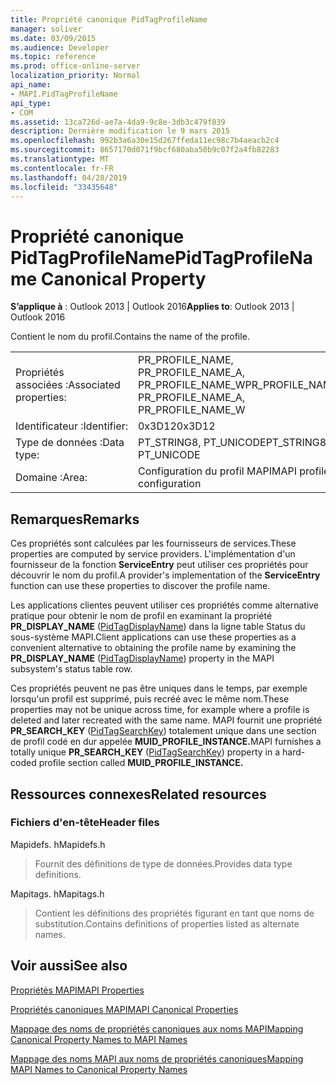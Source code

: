```yaml
---
title: Propriété canonique PidTagProfileName
manager: soliver
ms.date: 03/09/2015
ms.audience: Developer
ms.topic: reference
ms.prod: office-online-server
localization_priority: Normal
api_name:
- MAPI.PidTagProfileName
api_type:
- COM
ms.assetid: 13ca726d-ae7a-4da9-9c8e-3db3c479f839
description: Dernière modification le 9 mars 2015
ms.openlocfilehash: 992b3a6a30e15d267ffeda11ec98c7b4aeacb2c4
ms.sourcegitcommit: 8657170d071f9bcf680aba50b9c07f2a4fb82283
ms.translationtype: MT
ms.contentlocale: fr-FR
ms.lasthandoff: 04/28/2019
ms.locfileid: "33435648"
---
```

# <a name="pidtagprofilename-canonical-property"></a><span data-ttu-id="130cd-103">Propriété canonique PidTagProfileName</span><span class="sxs-lookup"><span data-stu-id="130cd-103">PidTagProfileName Canonical Property</span></span>

  
  
<span data-ttu-id="130cd-104">**S’applique à** : Outlook 2013 | Outlook 2016</span><span class="sxs-lookup"><span data-stu-id="130cd-104">**Applies to**: Outlook 2013 | Outlook 2016</span></span> 
  
<span data-ttu-id="130cd-105">Contient le nom du profil.</span><span class="sxs-lookup"><span data-stu-id="130cd-105">Contains the name of the profile.</span></span>
  
|||
|:-----|:-----|
|<span data-ttu-id="130cd-106">Propriétés associées :</span><span class="sxs-lookup"><span data-stu-id="130cd-106">Associated properties:</span></span>  <br/> |<span data-ttu-id="130cd-107">PR_PROFILE_NAME, PR_PROFILE_NAME_A, PR_PROFILE_NAME_W</span><span class="sxs-lookup"><span data-stu-id="130cd-107">PR_PROFILE_NAME, PR_PROFILE_NAME_A, PR_PROFILE_NAME_W</span></span>  <br/> |
|<span data-ttu-id="130cd-108">Identificateur :</span><span class="sxs-lookup"><span data-stu-id="130cd-108">Identifier:</span></span>  <br/> |<span data-ttu-id="130cd-109">0x3D12</span><span class="sxs-lookup"><span data-stu-id="130cd-109">0x3D12</span></span>  <br/> |
|<span data-ttu-id="130cd-110">Type de données :</span><span class="sxs-lookup"><span data-stu-id="130cd-110">Data type:</span></span>  <br/> |<span data-ttu-id="130cd-111">PT_STRING8, PT_UNICODE</span><span class="sxs-lookup"><span data-stu-id="130cd-111">PT_STRING8, PT_UNICODE</span></span>  <br/> |
|<span data-ttu-id="130cd-112">Domaine :</span><span class="sxs-lookup"><span data-stu-id="130cd-112">Area:</span></span>  <br/> |<span data-ttu-id="130cd-113">Configuration du profil MAPI</span><span class="sxs-lookup"><span data-stu-id="130cd-113">MAPI profile configuration</span></span>  <br/> |
   
## <a name="remarks"></a><span data-ttu-id="130cd-114">Remarques</span><span class="sxs-lookup"><span data-stu-id="130cd-114">Remarks</span></span>

<span data-ttu-id="130cd-115">Ces propriétés sont calculées par les fournisseurs de services.</span><span class="sxs-lookup"><span data-stu-id="130cd-115">These properties are computed by service providers.</span></span> <span data-ttu-id="130cd-116">L'implémentation d'un fournisseur de la fonction **ServiceEntry** peut utiliser ces propriétés pour découvrir le nom du profil.</span><span class="sxs-lookup"><span data-stu-id="130cd-116">A provider's implementation of the **ServiceEntry** function can use these properties to discover the profile name.</span></span> 
  
<span data-ttu-id="130cd-117">Les applications clientes peuvent utiliser ces propriétés comme alternative pratique pour obtenir le nom de profil en examinant la propriété **PR_DISPLAY_NAME** ([PidTagDisplayName](pidtagdisplayname-canonical-property.md)) dans la ligne table Status du sous-système MAPI.</span><span class="sxs-lookup"><span data-stu-id="130cd-117">Client applications can use these properties as a convenient alternative to obtaining the profile name by examining the **PR_DISPLAY_NAME** ([PidTagDisplayName](pidtagdisplayname-canonical-property.md)) property in the MAPI subsystem's status table row.</span></span>
  
<span data-ttu-id="130cd-118">Ces propriétés peuvent ne pas être uniques dans le temps, par exemple lorsqu'un profil est supprimé, puis recréé avec le même nom.</span><span class="sxs-lookup"><span data-stu-id="130cd-118">These properties may not be unique across time, for example where a profile is deleted and later recreated with the same name.</span></span> <span data-ttu-id="130cd-119">MAPI fournit une propriété **PR_SEARCH_KEY** ([PidTagSearchKey](pidtagsearchkey-canonical-property.md)) totalement unique dans une section de profil codé en dur appelée **MUID_PROFILE_INSTANCE.**</span><span class="sxs-lookup"><span data-stu-id="130cd-119">MAPI furnishes a totally unique **PR_SEARCH_KEY** ([PidTagSearchKey](pidtagsearchkey-canonical-property.md)) property in a hard-coded profile section called **MUID_PROFILE_INSTANCE.**</span></span>
  
## <a name="related-resources"></a><span data-ttu-id="130cd-120">Ressources connexes</span><span class="sxs-lookup"><span data-stu-id="130cd-120">Related resources</span></span>

### <a name="header-files"></a><span data-ttu-id="130cd-121">Fichiers d'en-tête</span><span class="sxs-lookup"><span data-stu-id="130cd-121">Header files</span></span>

<span data-ttu-id="130cd-122">Mapidefs. h</span><span class="sxs-lookup"><span data-stu-id="130cd-122">Mapidefs.h</span></span>
  
> <span data-ttu-id="130cd-123">Fournit des définitions de type de données.</span><span class="sxs-lookup"><span data-stu-id="130cd-123">Provides data type definitions.</span></span>
    
<span data-ttu-id="130cd-124">Mapitags. h</span><span class="sxs-lookup"><span data-stu-id="130cd-124">Mapitags.h</span></span>
  
> <span data-ttu-id="130cd-125">Contient les définitions des propriétés figurant en tant que noms de substitution.</span><span class="sxs-lookup"><span data-stu-id="130cd-125">Contains definitions of properties listed as alternate names.</span></span>
    
## <a name="see-also"></a><span data-ttu-id="130cd-126">Voir aussi</span><span class="sxs-lookup"><span data-stu-id="130cd-126">See also</span></span>



[<span data-ttu-id="130cd-127">Propriétés MAPI</span><span class="sxs-lookup"><span data-stu-id="130cd-127">MAPI Properties</span></span>](mapi-properties.md)
  
[<span data-ttu-id="130cd-128">Propriétés canoniques MAPI</span><span class="sxs-lookup"><span data-stu-id="130cd-128">MAPI Canonical Properties</span></span>](mapi-canonical-properties.md)
  
[<span data-ttu-id="130cd-129">Mappage des noms de propriétés canoniques aux noms MAPI</span><span class="sxs-lookup"><span data-stu-id="130cd-129">Mapping Canonical Property Names to MAPI Names</span></span>](mapping-canonical-property-names-to-mapi-names.md)
  
[<span data-ttu-id="130cd-130">Mappage des noms MAPI aux noms de propriétés canoniques</span><span class="sxs-lookup"><span data-stu-id="130cd-130">Mapping MAPI Names to Canonical Property Names</span></span>](mapping-mapi-names-to-canonical-property-names.md)

